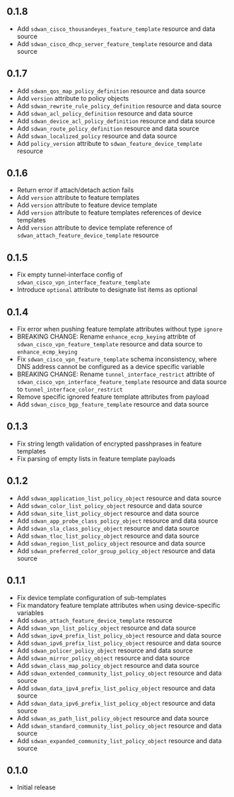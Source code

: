 ## 0.1.8

- Add `sdwan_cisco_thousandeyes_feature_template` resource and data source
- Add `sdwan_cisco_dhcp_server_feature_template` resource and data source

## 0.1.7

- Add `sdwan_qos_map_policy_definition` resource and data source
- Add `version` attribute to policy objects
- Add `sdwan_rewrite_rule_policy_definition` resource and data source
- Add `sdwan_acl_policy_definition` resource and data source
- Add `sdwan_device_acl_policy_definition` resource and data source
- Add `sdwan_route_policy_definition` resource and data source
- Add `sdwan_localized_policy` resource and data source
- Add `policy_version` attribute to `sdwan_feature_device_template` resource

## 0.1.6

- Return error if attach/detach action fails
- Add `version` attribute to feature templates
- Add `version` attribute to feature device template
- Add `version` attribute to feature templates references of device templates
- Add `version` attribute to device template reference of `sdwan_attach_feature_device_template` resource

## 0.1.5

- Fix empty tunnel-interface config of `sdwan_cisco_vpn_interface_feature_template`
- Introduce `optional` attribute to designate list items as optional

## 0.1.4

- Fix error when pushing feature template attributes without type `ignore`
- BREAKING CHANGE: Rename `enhance_ecnp_keying` attribte of `sdwan_cisco_vpn_feature_template` resource and data source to `enhance_ecmp_keying`
- Fix `sdwan_cisco_vpn_feature_template` schema inconsistency, where DNS address cannot be configured as a device specific variable
- BREAKING CHANGE: Rename `tunnel_interface_restrict` attribte of `sdwan_cisco_vpn_interface_feature_template` resource and data source to `tunnel_interface_color_restrict`
- Remove specific ignored feature template attributes from payload
- Add `sdwan_cisco_bgp_feature_template` resource and data source

## 0.1.3

- Fix string length validation of encrypted passhprases in feature templates
- Fix parsing of empty lists in feature template payloads

## 0.1.2

- Add `sdwan_application_list_policy_object` resource and data source
- Add `sdwan_color_list_policy_object` resource and data source
- Add `sdwan_site_list_policy_object` resource and data source
- Add `sdwan_app_probe_class_policy_object` resource and data source
- Add `sdwan_sla_class_policy_object` resource and data source
- Add `sdwan_tloc_list_policy_object` resource and data source
- Add `sdwan_region_list_policy_object` resource and data source
- Add `sdwan_preferred_color_group_policy_object` resource and data source

## 0.1.1

- Fix device template configuration of sub-templates
- Fix mandatory feature template attributes when using device-specific variables
- Add `sdwan_attach_feature_device_template` resource
- Add `sdwan_vpn_list_policy_object` resource and data source
- Add `sdwan_ipv4_prefix_list_policy_object` resource and data source
- Add `sdwan_ipv6_prefix_list_policy_object` resource and data source
- Add `sdwan_policer_policy_object` resource and data source
- Add `sdwan_mirror_policy_object` resource and data source
- Add `sdwan_class_map_policy_object` resource and data source
- Add `sdwan_extended_community_list_policy_object` resource and data source
- Add `sdwan_data_ipv4_prefix_list_policy_object` resource and data source
- Add `sdwan_data_ipv6_prefix_list_policy_object` resource and data source
- Add `sdwan_as_path_list_policy_object` resource and data source
- Add `sdwan_standard_community_list_policy_object` resource and data source
- Add `sdwan_expanded_community_list_policy_object` resource and data source

## 0.1.0

- Initial release
